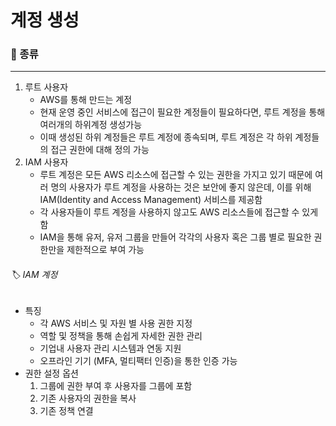 # 계정 생성

### 📌 종류
---
1) 루트 사용자
	- AWS를 통해 만드는 계정
	- 현재 운영 중인 서비스에 접근이 필요한 계정들이 필요하다면, 루트 계정을 통해 여러개의 하위계정 생성가능
	- 이때 생성된 하위 계정들은 루트 계정에 종속되며, 루트 계정은 각 하위 계정들의 접근 권한에 대해 정의 가능
2) IAM 사용자
	- 루트 계정은 모든 AWS 리소스에 접근할 수 있는 권한을 가지고 있기 때문에 여러 명의 사용자가 루트 계정을 사용하는 것은 보안에 좋지 않은데, 이를 위해 IAM(Identity and Access Management) 서비스를 제공함
	- 각 사용자들이 루트 계정을 사용하지 않고도 AWS 리소스들에 접근할 수 있게 함
	- IAM을 통해 유저, 유저 그룹을 만들어 각각의 사용자 혹은 그룹 별로 필요한 권한만을 제한적으로 부여 가능

###### 🏷️ IAM 계정
- 특징
	- 각 AWS 서비스 및 자원 별 사용 권한 지정
	- 역할 및 정책을 통해 손쉽게 자세한 권한 관리
	- 기업내 사용자 관리 시스템과 연동 지원
	- 오프라인 기기 (MFA, 멀티팩터 인증)을 통한 인증 가능
- 권한 설정 옵션
	1) 그룹에 권한 부여 후 사용자를 그룹에 포함
	2) 기존 사용자의 권한을 복사
	3) 기존 정책 연결